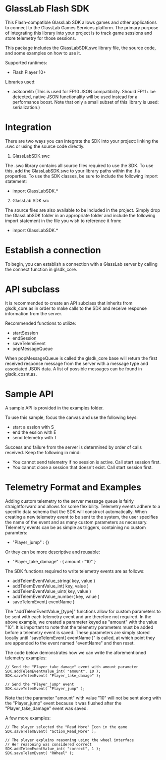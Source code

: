 GlassLab Flash SDK
===================

This Flash-compatible GlassLab SDK allows games and other applications to connect to the GlassLab Games Services platform. The primary purpose of integrating this library into your project is to track game sessions and store telemetry for those sessions.

This package includes the GlassLabSDK.swc library file, the source code, and some examples on how to use it.

Supported runtimes:
- Flash Player 10+

Libraries used:
- as3corelib (This is used for FP10 JSON compatibility. Should FP11+ be detected, native JSON functionality will be used instead for a performance boost. Note that only a small subset of this library is used: serialization.)


Integration
===========

There are two ways you can integrate the SDK into your project: linking the .swc or using the source code directly.

1) GlassLabSDK.swc

The .swc library contains all source files required to use the SDK. To use this, add the GlassLabSDK.swc to your library paths within the .fla properties. To use the SDK classes, be sure to include the following import statement:
- import GlassLabSDK.*

2) GlassLab SDK src

The source files are also available to be included in the project. Simply drop the GlassLabSDK folder in an appropriate folder and include the following import statement in the file you wish to reference it from:
- import GlassLabSDK.*


Establish a connection
======================

To begin, you can establish a connection with a GlassLab server by calling the connect function in glsdk_core.


API subclass
============

It is recommended to create an API subclass that inherits from glsdk_core.as in order to make calls to the SDK and receive response information from the server.

Recommended functions to utilize:
- startSession
- endSession
- saveTelemEvent
- popMessageQueue

When popMessageQueue is called the glsdk_core base will return the first received response message from the server with a message type and associated JSON data. A list of possible messages can be found in glsdk_cosnt.as.


Sample API
==========

A sample API is provided in the examples folder.

To use this sample, focus the canvas and use the following keys:
- start a ession with S
- end the ession with E
- send telemetry with T

Success and failure from the server is determined by order of calls received. Keep the following in mind:
- You cannot send telemetry if no session is active. Call start session first.
- You cannot close a session that doesn't exist. Call start session first.


Telemetry Format and Examples
=============================

Adding custom telemetry to the server message queue is fairly straightforward and allows for some flexibility. Telemetry events adhere to a specific data schema that the SDK will construct automatically. When creating a new telemetry event to be sent to the system, the user specifies the name of the event and as many custom parameters as necessary. Telemetry events can be as  simple as triggers, containing no custom paramters:
- "Player_jump" : {}
 
Or they can be more descriptive and reusable:
- "Player_take_damage" : { amount : "10" }

The SDK functions required to write telemetry events are as follows:
- addTelemEventValue_string( key, value )
- addTelemEventValue_int( key, value )
- addTelemEventValue_uint( key, value )
- addTelemEventValue_number( key, value )
- saveTelemEvent( eventName )

The "addTelemEventValue_[type]" functions allow for custom parameters to be sent with each telemetry event and are therefore not required. In the above example, we created a parameter keyed as "amount" with the value "10". It is important to note that the telemetry parameters must be added before a telemetry event is saved. These parameters are simply stored locally until "saveTelemEvent( eventName )" is called, at which point they are appended to the event named "eventName" and then reset.

The code below demonstrates how we can write the aforementioned telemetry examples:

```
// Send the "Player_take_damage" event with amount parameter
SDK.addTelemEventValue_int( "amount", 10 );
SDK.saveTelemEvent( "Player_take_damage" );

// Send the "Player_jump" event
SDK.saveTelemEvent( "Player_jump" );
```

Note that the parameter "amount" with value "10" will not be sent along with the "Player_jump" event because it was flushed after the "Player_take_damage" event was saved.

A few more examples:

```
// The player selected the "Read More" Icon in the game
SDK.saveTelemEvent( "action_Read_More" );

// The player explains reasoning using the wheel interface
// Her reasoning was considered correct
SDK.addTelemEventValue_int( "correct", 1 );
SDK.saveTelemEvent( "RWheel" );
```